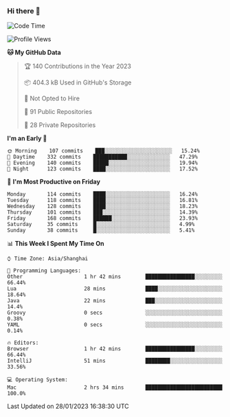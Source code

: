 ### Hi there 👋

<!--
**qbosen/qbosen** is a ✨ _special_ ✨ repository because its `README.md` (this file) appears on your GitHub profile.

Here are some ideas to get you started:

- 🔭 I’m currently working on ...
- 🌱 I’m currently learning ...
- 👯 I’m looking to collaborate on ...
- 🤔 I’m looking for help with ...
- 💬 Ask me about ...
- 📫 How to reach me: ...
- 😄 Pronouns: ...
- ⚡ Fun fact: ...
-->

<!--START_SECTION:waka-->
![Code Time](http://img.shields.io/badge/Code%20Time-1%2C146%20hrs%209%20mins-blue)

![Profile Views](http://img.shields.io/badge/Profile%20Views-2-blue)

**🐱 My GitHub Data** 

> 🏆 140 Contributions in the Year 2023
 > 
> 📦 404.3 kB Used in GitHub's Storage 
 > 
> 🚫 Not Opted to Hire
 > 
> 📜 91 Public Repositories 
 > 
> 🔑 28 Private Repositories  
 > 
**I'm an Early 🐤** 

```text
🌞 Morning    107 commits    ███░░░░░░░░░░░░░░░░░░░░░░   15.24% 
🌆 Daytime    332 commits    ███████████░░░░░░░░░░░░░░   47.29% 
🌃 Evening    140 commits    █████░░░░░░░░░░░░░░░░░░░░   19.94% 
🌙 Night      123 commits    ████░░░░░░░░░░░░░░░░░░░░░   17.52%

```
📅 **I'm Most Productive on Friday** 

```text
Monday       114 commits    ████░░░░░░░░░░░░░░░░░░░░░   16.24% 
Tuesday      118 commits    ████░░░░░░░░░░░░░░░░░░░░░   16.81% 
Wednesday    128 commits    ████░░░░░░░░░░░░░░░░░░░░░   18.23% 
Thursday     101 commits    ███░░░░░░░░░░░░░░░░░░░░░░   14.39% 
Friday       168 commits    ██████░░░░░░░░░░░░░░░░░░░   23.93% 
Saturday     35 commits     █░░░░░░░░░░░░░░░░░░░░░░░░   4.99% 
Sunday       38 commits     █░░░░░░░░░░░░░░░░░░░░░░░░   5.41%

```


📊 **This Week I Spent My Time On** 

```text
⌚︎ Time Zone: Asia/Shanghai

💬 Programming Languages: 
Other                    1 hr 42 mins        ████████████████░░░░░░░░░   66.44% 
Lua                      28 mins             ████░░░░░░░░░░░░░░░░░░░░░   18.64% 
Java                     22 mins             ███░░░░░░░░░░░░░░░░░░░░░░   14.4% 
Groovy                   0 secs              ░░░░░░░░░░░░░░░░░░░░░░░░░   0.38% 
YAML                     0 secs              ░░░░░░░░░░░░░░░░░░░░░░░░░   0.14%

🔥 Editors: 
Browser                  1 hr 42 mins        ████████████████░░░░░░░░░   66.44% 
IntelliJ                 51 mins             ████████░░░░░░░░░░░░░░░░░   33.56%

💻 Operating System: 
Mac                      2 hrs 34 mins       █████████████████████████   100.0%

```


 Last Updated on 28/01/2023 16:38:30 UTC
<!--END_SECTION:waka-->
